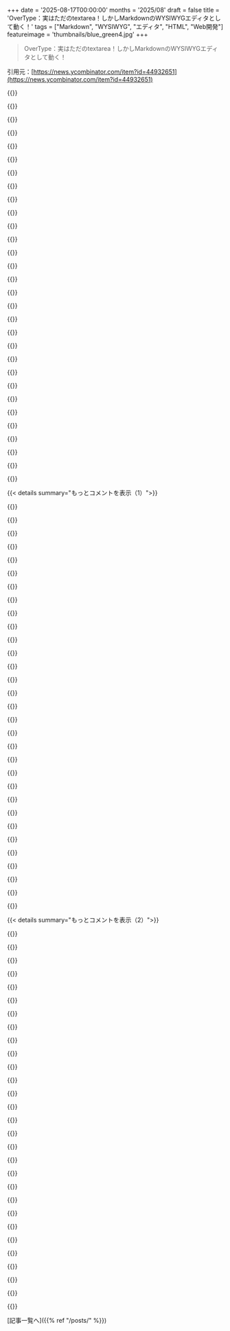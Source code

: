 +++
date = '2025-08-17T00:00:00'
months = '2025/08'
draft = false
title = 'OverType：実はただのtextarea！しかしMarkdownのWYSIWYGエディタとして動く！'
tags = ["Markdown", "WYSIWYG", "エディタ", "HTML", "Web開発"]
featureimage = 'thumbnails/blue_green4.jpg'
+++

> OverType：実はただのtextarea！しかしMarkdownのWYSIWYGエディタとして動く！

引用元：[https://news.ycombinator.com/item?id=44932651](https://news.ycombinator.com/item?id=44932651)




{{<matomeQuote body="やっほーHN！最近のWYSIWYGエディタにイライラして、自分で作り始めたんだ。複雑なライブラリを使わず、低コストでスタイル付きテキストを打ちたかったの。プレーンな`textarea`のMarkdownは良かったけど、フォーマットがないとダサいのが欠点。ContentEditableの沼にもハマったけど、結局はもっと良い解決策があるって気づいた。Ghostの分割エディタが良いと思ったんだけど、ある日、`textarea`の裏にプレビューペインを重ねたらどうかなって思いついたんだ！完全に位置合わせできれば、見た目もリッチテキストみたいになるんじゃないかなって。<br>もちろん、単一フォントとか制約はあるけど、許容範囲だった。Version 1は位置合わせが大変で、リスト、フォント、埋め込みが特に難しかったね。HTMLエンティティや厳密な正規化で解決したよ。<br>1週間前にVersion 2を始めて、GitHubの`markdown-toolbar`を見つけたんだ。それがOverType（https://overtype.dev）になったってわけ！実はただの`textarea`なのに、リッチなMarkdownエディタなんだ。位置合わせの課題をクリアすれば、Undo/Redo、モバイルキーボード、アクセシビリティ、ネイティブパフォーマンスが手に入るってのがキモだね。今んとこブラウザやモバイルで驚くほど動くし、たった45KBで高パフォーマンスのリッチテキスト編集ができる！ちょっとアホなアイデアだけど、うまくいったよ！全部のプロジェクトで使って、シンプルでミニマルに保ちたいな。ぜひ試してみて感想を聞かせてほしい！ハッピーエディティング！<br>デモ＆ドキュメント：https://overtype.dev<br>GitHub：https://github.com/panphora/overtype" userName="panphora" createdAt="2025/08/17 16:13:06" color="#ff33a1">}}




{{<matomeQuote body="いいね！ドロップインで全部動くならすごく便利そう！<br>ちょっと細かいことだけど、Markdownを”レンダリング”してるというより”シンタックスハイライト”してる感じかな。CSS Custom Highlight API（https://developer.mozilla.org/en-US/docs/Web/API/CSS_Custom_...）を使えば、プレビューdivもいらなくなるし、モノスペースじゃないフォントや、ヘッダーで違うフォントサイズも可能になるかもね。" userName="pedrovhb" createdAt="2025/08/17 22:38:47" color="#45d325">}}




{{<matomeQuote body="`textarea`の内容にハイライトって使えるの？" userName="pspeter3" createdAt="2025/08/18 02:52:01" color="">}}




{{<matomeQuote body="AFAIKだと、`textarea`は独自の選択をトラッキングしてるから、主に使えないんだと思うよ。" userName="lifthrasiir" createdAt="2025/08/18 07:02:56" color="">}}




{{<matomeQuote body="これに関する提案があるよ：https://github.com/MicrosoftEdge/MSEdgeExplainers/blob/main/..." userName="scottfr" createdAt="2025/08/18 10:41:18" color="">}}




{{<matomeQuote body="アニメーションのデモを見ると、プレーンテキストとは明らかに違うフォーマット（太字は太字、ハイフンが箇条書きになってる）が表示されてるね。" userName="jagged-chisel" createdAt="2025/08/18 00:06:02" color="#45d325">}}




{{<matomeQuote body="そうだね、多くのシンタックスハイライターも（少なくとも太字、斜体、タイトルは）そうしてるし。" userName="franga2000" createdAt="2025/08/18 07:06:24" color="">}}




{{<matomeQuote body="これをWYSIWYGと呼ぶのは誤解だよ。これは単なるシンタックスハイライトで、たまたまハイライトスタイルが最終レンダリングとある程度一致してるだけ。このアイデアも別に新しいわけじゃないしね：https://mediawiki.org/wiki/User:Remember_the_dot/Syntax_high...<br>気づいた問題点が2つあるんだ：<br>- 俺のスマホだと、ウィジェットをスクロールするとフレームレートが目に見えて落ちるよ。<br>- `textarea`内のキャレット位置がハイライトされたdivの文字位置と同期がずれてるみたい。<br>あと、このコンセプトだとハイライトされた出力に適用できるスタイル選択が厳しく制限されるけど、それはまあ前提なんだろうね。" userName="pwdisswordfishz" createdAt="2025/08/18 14:12:52" color="#ff5733">}}




{{<matomeQuote body="いいね！過去に集めた、このアプローチを説明するいくつかのリンクだよ：<br>- https://css-tricks.com/creating-an-editable-textarea-that-su...<br>- https://github.com/WebCoder49/code-input<br>確かhttps://grugnotes.comもMarkdownでこれをやってるはず。" userName="dchest" createdAt="2025/08/17 22:01:15" color="#ff5c5c">}}




{{<matomeQuote body="これ、かなりイケてるね！透明なシンタックスハイライターって呼んだ方がいいかも。<br>https://grack.com/demos/adventure/で似たことやったよ。`contentEditable`より`textarea`がシンプルで使いやすいってのは同意だね。Markdownレンダリングと`textarea`を隠す中間地点、すごく興味ある！" userName="mmastrac" createdAt="2025/08/17 22:01:18" color="#785bff">}}




{{<matomeQuote body="知ってた？これ、GitHubの検索バーがシンタックスハイライトに使ってるトリックと一緒なんだぜ。<br>俺もShortwaveで同じ「透明な入力の上にビューを重ねる」技でシンタックスハイライトを実装したことあるよ。<br>このブログ記事と組み合わせると、最高の検索UXになるぞ！https://blog.superhuman.com/delightful-search-more-than-meet..." userName="rockwotj" createdAt="2025/08/18 03:12:08" color="#785bff">}}




{{<matomeQuote body="912バイトだってさ…ヤバくない？<br>https://sylvainpolletvillard.github.io/spell/demo.html" userName="phonon" createdAt="2025/08/18 00:28:28" color="">}}




{{<matomeQuote body="なんだこれ、すげー！信じられないよ！<br>これもWYSIWYGだけど、Markdownは直接じゃないのにOverTypeより機能多いなんて。912バイトでここまでできるなんて、マジでぶっ飛んだわ。<br>これなら14KB以下の超速ブログが作れて、コメント機能もつけられそう！ヤバすぎてもう言葉にならないね！" userName="Imustaskforhelp" createdAt="2025/08/18 06:30:22" color="#ff5c5c">}}




{{<matomeQuote body="これって`queryCommandState()`を使ってるけど、それって非推奨のブラウザ機能なんだよ。<br>https://developer.mozilla.org/en-US/docs/Web/API/Document/qu...<br>多くのシンプルなWYSIWYGエディタでよくあることだけどね。<br>OverTypeはこれを使わず、全機能をJavaScriptで実装してるんだ。" userName="WA" createdAt="2025/08/18 06:57:48" color="#ff5733">}}




{{<matomeQuote body="`overtype.dev`のサイトを見てたら、もっとヤバい「うさぎの穴」見つけちゃったよ！<br>https://hyperclay.com/<br>シングルHTMLアプリだってさ。楽しんでくれ！" userName="vmurthy" createdAt="2025/08/18 02:24:19" color="">}}




{{<matomeQuote body="これって、WWWの初期構想にかなり近いよね！<br>最初のWebブラウザもエディタだったんだ。Tim Berners-LeeのNeXTアプリは、OSのTextViewクラスのラッパーだったんだよ。<br>編集機能が失われたのは、HTTP PUTがなかったのと、Mosaicがマルチプラットフォームで編集を実装するのが複雑すぎたからなんだってさ。" userName="pavlov" createdAt="2025/08/18 05:05:05" color="#ff5c5c">}}




{{<matomeQuote body="こんなこと、めったに言わないんだけどさ、マジで感動したわ。<br>なんでこれがもっとバズらないんだ？今の「vibe coding」時代には、アプリ開発のずっと良くて効果的な方法なのにね。" userName="dcreater" createdAt="2025/08/18 03:56:59" color="">}}




{{<matomeQuote body="これってさ、2000年代半ばのWeb開発にあった、ああいうイケてる実験を思い出すね。<br>標準とかユーザーの期待を押し上げる、まさにこういうプロジェクトだよ。" userName="runako" createdAt="2025/08/18 03:29:46" color="">}}




{{<matomeQuote body="めちゃくちゃクールだね！このシンプルさが最高だよ！<br>普通の`textarea`と比べてデメリットなしで、メリットだらけじゃん。`textarea`をめちゃくちゃ改善したってことだね！<br>俺も前に`contextarea.com`っていう似たようなの作ったことあるから、OverTypeを追加しようかな！" userName="janwilmake" createdAt="2025/08/17 16:53:23" color="#ff5c5c">}}




{{<matomeQuote body="モノスペースフォントを使うのは結構なデメリットだね。テック系のプログラマー向けじゃない製品には、これは使えないってことだ。プロジェクト自体はすごくクールなんだけど、明確な欠点があるってことだよ。" userName="ikurei" createdAt="2025/08/17 21:33:34" color="#45d325">}}




{{<matomeQuote body="もしWYSIWYGエディタだったら、画像にはプレビューがあるはずじゃん？でもこれって、ただのtextareaのシンタックスハイライトみたい。プロジェクト自体は良いけど、誇大広告だね。" userName="garbageoverflow" createdAt="2025/08/17 20:51:51" color="#ff33a1">}}




{{<matomeQuote body="本当に用語の誤用だよ。実際のWYSIWYGエディタは、フォーマットのマーカーなんて一切見せないはずだしね。定義上、MarkdownエディタはWYSIWYGにはなれないんだ。裏でMarkdownを使ってるWYSIWYGエディタならあるけど、これはそれじゃない。" userName="ricardobeat" createdAt="2025/08/18 09:31:11" color="#ff5733">}}




{{<matomeQuote body="画像オプションが見当たらなかったんだけど、俺が見落としてるのかな？" userName="calmworm" createdAt="2025/08/17 23:17:44" color="">}}




{{<matomeQuote body="それがポイントだったんだろうね。前のコメント投稿者は、WYSIWYGは定義上、画像を含むべきだと考えてるみたいだよ。" userName="macintux" createdAt="2025/08/17 23:32:55" color="">}}




{{<matomeQuote body="テキストを打って、マークして、「B」を押したら太字になるじゃん。これは画像以外はWYSIWYGだよ。" userName="WA" createdAt="2025/08/18 06:55:03" color="">}}




{{<matomeQuote body="WYSIWYGはツールバーのアイコンじゃなくて、テキストそのもののことだよ。これはWYSIWYGじゃないね、太字にすると周りにアスタリスクがたくさん見えるからさ。Markdownを知らない人は、見出しボタンを押したらテキストがハッシュタグになるのを不思議に思うだろうね。" userName="clippyplz" createdAt="2025/08/18 11:53:19" color="#785bff">}}




{{<matomeQuote body="両方見えるよ。太字になってるし、太字のテキストの周りにアスタリスクもあるんだ。" userName="WA" createdAt="2025/08/18 15:04:32" color="">}}




{{<matomeQuote body="アンダースコアの代わりに`_ text _`みたいにフォーマットされたテキストが見えるじゃん。これはWYSIWYG編集スタイルの定義に違反してるよ。" userName="eviks" createdAt="2025/08/18 12:27:38" color="#45d325">}}




{{<matomeQuote body="これ、実はすごく賢い作りだね。500KBのフルスペックなWYSIWYGエディタみたいに肥大化させずに、このままシンプルさを保ってくれると嬉しいな。" userName="reactordev" createdAt="2025/08/17 22:37:21" color="#45d325">}}




{{<matomeQuote body="記事の方法だと親ページからのCSS継承でレイアウトが崩れがちで、それが悪夢だったんだってさ。Web ComponentとShadow DOMを使えば、この問題は解決するんじゃない？textareaをコンポーネントでラップして、徐々に機能を強化していくのが理想的だね。" userName="splitbrain" createdAt="2025/08/18 09:04:49" color="#ff5733">}}




{{< details summary="もっとコメントを表示（1）">}}

{{<matomeQuote body="いいね！Milkdownをいじってたんだけど、あれも結構クールだよ。Notionみたいなブロックエディタで、Markdownとプレビューの分割ペインも要らないんだ。一度見てみてよ: https://milkdown.dev/playground" userName="Jonovono" createdAt="2025/08/17 20:30:01" color="#ff33a1">}}




{{<matomeQuote body="Highlight API (https://developer.mozilla.org/en-US/docs/Web/API/Highlight) はtextareaの中でも動くはずだよ。少なくとも僕のSciterでは動くみたい。ブラウザベンダーにtextareaでもHighlight APIを有効にするようお願いすれば、こんな小細工はいらなくなるのにね！" userName="c-smile" createdAt="2025/08/18 14:31:09" color="#45d325">}}




{{<matomeQuote body="僕も似たものを作ったんだ！https://github.com/andrewbaxter/malarkdowney 記事のと主な違いは、僕のはh*スタイル変更を適用してて、ただのシンタックスハイライトじゃなく、ページから視覚的に分離されてない、より本格的な出力プレビューなんだ。テキストオーバーレイ方式だと幅や高さに影響するスタイル変更は難しいだろうね。ただ、contenteditableのカーソル移動がなぜか壊れてるのが難点かな。" userName="rendaw" createdAt="2025/08/18 02:13:29" color="#ff33a1">}}




{{<matomeQuote body="すごくクールだね！こんなにシンプルなのに、気に入ったよ。要望としては、リスト（ToDo、箇条書き、番号付き）のサポートをもっと良くしてほしいな。例えば、Enterキーを1回押すと次のリスト項目（-とか- [ ]とか）が自動で追加されて、2回押すと空白行になるようにしてくれると嬉しいな。" userName="mosselman" createdAt="2025/08/17 20:04:54" color="#ff5c5c">}}




{{<matomeQuote body="これって本当の意味でのWYSIWYGじゃないよね。だって、「*」とか「#」みたいな書式記号がそのまま表示されてるし。" userName="bloppe" createdAt="2025/08/18 00:13:36" color="">}}




{{<matomeQuote body="でもさ、結局見たものがそのまま得られるんだから（書式記号は少しあるけど）、かろうじてWYSIWYGって言えるんじゃないかな。" userName="lifthrasiir" createdAt="2025/08/18 01:06:56" color="">}}




{{<matomeQuote body="それなら「WYSISTWYG」ってのはどう？「What You See Is Similar To What You’ll Get」（見たものは、得られるものと似ている）って意味ね。" userName="matthews3" createdAt="2025/08/18 12:59:06" color="#ff5733">}}




{{<matomeQuote body="Android版Firefoxだと、太字フォントが普通のフォントやイタリック体よりも幅広になっちゃって、アラインメントが崩れるんだよね。同じAndroidスマホのChromeでは問題なく動くのに。Android 16、Firefox 141.0.3での話だよ。" userName="tomsmeding" createdAt="2025/08/17 21:50:36" color="#38d3d3">}}




{{<matomeQuote body="実はね、`font-synthesis` (https://developer.mozilla.org/en-US/docs/Web/CSS/font-synthe...) とかフォントの選び方次第で、たとえ等幅フォントでもアラインメントは簡単にずれるんだよ。だからこの記事のアプローチは、ある程度は機能するけど万能じゃない。一つの対処法としては、各文字を両方のフォントが入ったセルで囲むやり方があるんだけど、それだと合字は失われるね。個人的にはコーディングフォントで合字は好きじゃないから、僕にはプラスなんだけどね。" userName="lifthrasiir" createdAt="2025/08/18 01:10:46" color="#38d3d3">}}




{{<matomeQuote body="これって単なるシンタックスハイライトで、WYSIWYGじゃないんじゃない？" userName="nbbaier" createdAt="2025/08/18 03:24:23" color="">}}




{{<matomeQuote body="素晴らしいアイデア＆ソリューションだね！オプションのドキュメントにツールバーの設定が見当たらないことに気づいたんだ。カスタムボタンをツールバーに追加できるか知りたかったから探してたんだよ。" userName="ingigauti" createdAt="2025/08/17 19:24:58" color="#ff5733">}}




{{<matomeQuote body="これ、気の利いたプロジェクトだね。今やってる小さな実験でBlocknoteの導入にめちゃくちゃ忙しくなかったら、試してたよ。サイトのアニメーションがFirefoxで1pxのソリッドボーダーが出てるのに気づいたんだけど、派手に見せるつもりだろうから、きっと気にするんじゃないかな。" userName="SamInTheShell" createdAt="2025/08/17 22:21:37" color="#ff5c5c">}}




{{<matomeQuote body="いいね！シンプルでクリーンなところが気に入ったよ。俺はhttps://sqwok.imのためにcontenteditableコンポーネントを3ヶ月以上かけてゼロから作ったんだけど、すごく勉強になったし楽しかったよ。でも、クロスブラウザの問題とかでめっちゃ大変だったなぁ。" userName="holler" createdAt="2025/08/18 05:08:06" color="#ff5733">}}




{{<matomeQuote body="これ、本当にクールだね！作品を共有してくれてありがとう。ライブのMarkdownスタイラーとして、美しくて本当によくできてるよ。僕がずっと不満に思ってるのは、Microsoft Wordが人々がテキスト編集について考える基準になってることなんだ。でもこれは開発者にとって信じられないほど役立つだろうね。" userName="iambateman" createdAt="2025/08/18 14:02:44" color="#ff5c5c">}}




{{<matomeQuote body="数年前、まさにこのアイデアを試したんだ（その頃のBear appのMarkdownのやり方にインスパイアされてね）。でも、全部の問題を解決して100%動かすことはできなかったんだ。結局、諦めて次に進んだよ。<br>だから、よくやったね、そしてこれを完成させてくれてありがとう！！" userName="z5h" createdAt="2025/08/18 18:06:27" color="#45d325">}}




{{<matomeQuote body="Markdown入力のシンタックスハイライトは良いアイデアだね。俺もMarkdown入力機能を持ってて、GitHubスタイルか2列のライブレンダリングモードがあるよ。TrelloみたいにMarkdown WYSIWYGはcontenteditableでできるって知ってたから、俺も作ろうかと思ったんだ。でも、開発者コミュニティの人たちに「やめとけ」ってずっと警告されてたから、結局、これ以上時間をかけたくなくて作らなかったんだ。君がやり遂げてゴールにたどり着いたのは本当にすごいよ。" userName="gethly" createdAt="2025/08/18 07:04:06" color="#ff33a1">}}




{{<matomeQuote body="素晴らしいプロジェクトだね！俺もこの分野をしばらく調べてたんだ。これをWebコンポーネントにしなかった理由はある？`＜overtype-textarea＞`みたいに使えるなら、当然そうすべきに思えるんだけど。" userName="WA" createdAt="2025/08/18 06:59:22" color="#45d325">}}




{{<matomeQuote body="めっちゃかっこいいね。シンプルさが気に入ったよ。将来のプロジェクトで覚えておくね！(ちなみに、ランディングページのセットアップのところにタイプミスがあるかも。textareaの代わりに`＜div＞`が2回あるみたいだよ。)追記: GitHubへのリンクも壊れてる。" userName="aschelch" createdAt="2025/08/17 16:35:47" color="#ff5733">}}




{{<matomeQuote body="あの`＜div＞`の中に、OverTypeのインスタンスが2つ初期化されるってことなんだよ！" userName="panphora" createdAt="2025/08/17 17:09:02" color="">}}




{{<matomeQuote body="ツールバーがないと、このneovimプラグイン[0]がターミナルでMarkdownをレンダリングするのとすごく似てるね。いい機能の一つは、フェンスで囲まれたコードブロック内でシンタックスハイライトしてくれること（tree-sitterかな）。<br>[0]: https://github.com/MeanderingProgrammer/render-markdown.nvim" userName="Tmpod" createdAt="2025/08/17 22:46:42" color="#785bff">}}




{{<matomeQuote body="シンプルさがマジ最高！コード量が増え続ける中、こういう「少ないほど豊か」なソリューションがもっと増えてほしいね。" userName="jona777than" createdAt="2025/08/18 04:25:38" color="">}}




{{<matomeQuote body="俺も数年前にJavaScript評価付きコードエディタで全く同じアプローチを使ったことあるよ - http://labs.onether.com/javascript-sandbox/ （これは空白文字だけだけど、シンタックスハイライトもあったんだが見つからなかった）。とにかく、いい仕事したね！" userName="wesz" createdAt="2025/08/17 22:46:43" color="#ff5c5c">}}




{{<matomeQuote body="これのシンプルさ、本当に好き！純粋なプレーンテキストの代わりに、いくつかのプロジェクトで選択肢としてすごく役立ちそう。でも消費者はMarkdownが好きじゃないみたいで、イライラするね。一つ気になったんだけど、リスト（箇条書き、番号付きとか）をするとき、改行（Enter）でリストが続くようにしてくれると最高だよ。ほとんどの一般ユーザーはそう期待すると思うな。" userName="breakfastduck" createdAt="2025/08/17 19:44:01" color="#38d3d3">}}




{{<matomeQuote body="これ最高だよ！数年前はTyporaの大ファンで、今は全部Obsidianでやってる。どちらも編集はプレーンテキストだけど、見た目のテキストはフォーマットされてインラインでレンダリングされるんだ。君がやったこと、すごく好きだし、来週プロジェクトで使うよ。特に、npm、依存関係、そしていつものどこにでもあるJavaScriptの洪水を避けたことを賞賛するね。" userName="zoom6628" createdAt="2025/08/18 07:14:45" color="#ff33a1">}}




{{<matomeQuote body="これをWeb Componentでラップして、`div`とコンストラクタ呼び出しの儀式なしで使えるようにすることを検討したことある？" userName="TeddyDD" createdAt="2025/08/18 08:52:30" color="#ff33a1">}}




{{<matomeQuote body="このテクニック、初めて見たのはGitHubの検索ボックスで、キーワード:値トークンをどうスタイリングしてるか調べようとしたときだったな。すごくクールなテクニックだし、Markdownパーサーとうまく統合したね！唯一の欠点は、スタイルされたインライン要素にパディングを適用できないことだけど。" userName="philo23" createdAt="2025/08/17 21:07:14" color="#ff5733">}}




{{<matomeQuote body="賢い！俺、3年間`contenteditable`で作業してきたんだけどさ。これ、すごくいいショートカット見つけたね！" userName="jv22222" createdAt="2025/08/18 00:00:25" color="">}}




{{<matomeQuote body="俺もテキストエディタに不満があって、自分で何か作ろうと決めたんだ。そうすれば、同じプロセスを何度も繰り返さなくて済むからさ。https://www.texteditors.dev" userName="pyromaker" createdAt="2025/08/18 00:01:52" color="#ff5733">}}




{{<matomeQuote body="これ、めっちゃすげーな！俺みたいなWeb開発やJSスキルが乏しいSysAdminでも、MDファイルをサーバーサイドに保存できるような形で、これサイトに簡単に組み込める方法ってある？" userName="indigodaddy" createdAt="2025/08/17 23:26:37" color="#ff5733">}}




{{<matomeQuote body="ほとんどのJS/TSランタイムにはファイルシステムモジュールがあるよ。一番シンプルでセキュリティは低いけど、クライアントサイドのfetchを使って実装できるんだ。<br>GETリクエストは一致する.MDファイルを見つけて返す。<br>PUTリクエストは指定された場所に書き込む、って感じね。" userName="small_scombrus" createdAt="2025/08/17 23:46:12" color="#785bff">}}

{{</details>}}




{{< details summary="もっとコメントを表示（2）">}}

{{<matomeQuote body="デモページのMain EditorとLive Previewの違いが全然分かんねーな。どっちも同じに見えるし、両方ともライブプレビュー機能があるように見えるんだけど。" userName="jtbayly" createdAt="2025/08/18 15:16:03" color="">}}




{{<matomeQuote body="これがまだデフォルトで使えないって、マジでイライラするわ。Controlキー押しながら複数のテキストを選択してみてよ。まさか、これを再実装しなきゃいけないの？" userName="6510" createdAt="2025/08/18 15:06:51" color="">}}




{{<matomeQuote body="こんなにシンプルなのに、実際の課題を解決してるのが最高だね！リリースおめでとう！" userName="g105b" createdAt="2025/08/19 13:26:21" color="#ff33a1">}}




{{<matomeQuote body="GitHubのリンク、もう一回教えてくれる？あと、これって大きいドキュメントのレンダリングはどうなるの？" userName="nm980" createdAt="2025/08/17 17:27:32" color="">}}




{{<matomeQuote body="これだよ！<br>https://github.com/inokawa/rich-textarea" userName="uonr" createdAt="2025/08/18 02:51:23" color="#ff5c5c">}}




{{<matomeQuote body="モバイルのズーム機能をオフにする方法って見つけられる？ビューポートを少し調整する必要がありそうだね。クリックイン/アウトのフローが全部台無しになるんだよな。" userName="ivape" createdAt="2025/08/18 15:57:35" color="">}}




{{<matomeQuote body="これ、すごくポータブルだと思ったのに、iOS 9.3.6だと動かないんだね。textareaに文字すら入力できないし…。<br>自然な拡張としては、https://marimo.io/ や Jupyter、https://plutojl.org/ みたいなノートブック風Webエディタで使われてるシンタックスハイライト付きのソースコードエディタになると思う。" userName="ForceBru" createdAt="2025/08/17 23:40:46" color="#ff5733">}}




{{<matomeQuote body="iOS 9.3.6（2015年リリース）でテストしてる理由が分かんねーな。ドキュメントにはSafariのサポートはバージョン16以上って書いてあるのにさ。" userName="acherion" createdAt="2025/08/17 23:48:26" color="">}}




{{<matomeQuote body="だってtextareaなんだからどこでも動くはずって思ってたんだ。だからドキュメントも読まずに古い未サポートのデバイスで試してみたんだよね。" userName="ForceBru" createdAt="2025/08/18 09:00:47" color="">}}




{{<matomeQuote body="なんかおかしいのかな？アニメーションだと可変ピッチフォントなのに、デモだと全部同じ固定ピッチフォントに見えるんだよね。(Firefox ESRとChromiumで試したんだけど。)" userName="neilv" createdAt="2025/08/17 22:34:33" color="">}}




{{<matomeQuote body="いいね！これってnpmのmarkedとどう違うの？" userName="maz1b" createdAt="2025/08/17 21:36:52" color="">}}




{{<matomeQuote body="これすごいね（しかも信じられないくらいシンプル！）。もしコードブロックのシンタックスハイライトもしてくれたら、もっと最高なのに。" userName="drob518" createdAt="2025/08/17 23:05:58" color="">}}




{{<matomeQuote body="デモのスクロール同期がiOS Safariでうまく動かないみたい。一番下までスクロールできないんだ。" userName="rafram" createdAt="2025/08/18 02:14:41" color="#ff33a1">}}




{{<matomeQuote body="2kb<br>https://medv.io/codejar/" userName="zazaulola" createdAt="2025/08/18 01:31:34" color="">}}




{{<matomeQuote body="個人的なメモアプリに使いたいんだけど、画像サポートやコマンド、リスト、タグとかの自動補完がないと、毎日デスクトップとモバイルで使うのは厳しいな。<br>でも、色々な目的に使える選択肢が増えるのはすごく嬉しいよ。" userName="walterlw" createdAt="2025/08/17 22:48:55" color="#785bff">}}




{{<matomeQuote body="色々な言語に対応したカラーコーディングができる、良いブラウザベースのコードエディタウィジェットを知ってる人いない？" userName="bullen" createdAt="2025/08/18 01:00:48" color="">}}




{{<matomeQuote body="Codemirrorはかなりいいよ。6年以上前に探した時、社内ツールで採用したんだ。まあ、今は変わってるかもしれないけどね！" userName="farley13" createdAt="2025/08/18 01:25:02" color="">}}




{{<matomeQuote body="ありがとう、良さそうだね！でも、1.5MBのバンドルされたjsファイルか…。簡単に探せるようなシンプルな1行のHTMLタグで追加できたらいいのになあ。" userName="bullen" createdAt="2025/08/19 11:33:30" color="">}}




{{<matomeQuote body="ただのtextareaじゃないよ。いろんなプロジェクトで使われてるパターンだね。" userName="ZYbCRq22HbJ2y7" createdAt="2025/08/18 03:02:33" color="">}}




{{<matomeQuote body="すごくいいね！今日、自分の趣味プロジェクトに組み込んで、どうなるか試してみるよ。" userName="nodesocket" createdAt="2025/08/17 19:57:23" color="">}}




{{<matomeQuote body="Markdown文字じゃなくて、レンダリングされたプレビューを表示する方法ってある？" userName="cchance" createdAt="2025/08/17 20:14:58" color="#785bff">}}




{{<matomeQuote body="12ページものドキュメントがあるのに、まさかのtextareaなんだね。すごいね！試してみるよ。" userName="jackbridger" createdAt="2025/08/18 00:58:54" color="">}}




{{<matomeQuote body="このプロジェクト、マジですごい！# testみたいに書いたら自動で文字が大きくなるとか、Redditのコメントみたいにカスタマイズできないかな？画像サポートも欲しいな。でも、これすごくクールだからすぐにでも使いたいよ。誰かが言ってたpell (https://github.com/jaredreich/pell) とかspell (https://github.com/sylvainpolletvillard/spell) は1KBとか2KBなのに、これは40KBくらいあるって聞いたんだけど、なんでこんなにサイズが違うの？って疑問。本当にシンプルで驚いたよ。なんとかしてこれかspellを組み込んでみるね！" userName="Imustaskforhelp" createdAt="2025/08/18 06:39:19" color="#ff33a1">}}




{{<matomeQuote body="めっちゃクールで便利！OSS化してくれてありがとう :)" userName="kaboomshebang" createdAt="2025/08/18 11:47:23" color="">}}




{{<matomeQuote body="まさに俺のプロジェクトに必要だったやつだね :)" userName="rakag" createdAt="2025/08/18 08:28:11" color="">}}




{{<matomeQuote body="これ、すごいね！次のプロジェクトで試してみるよ。" userName="jerpint" createdAt="2025/08/17 21:37:27" color="">}}




{{<matomeQuote body="これ、マジで好き。Markdownの強化版って感じだね！" userName="octobereleven" createdAt="2025/08/17 19:37:45" color="#45d325">}}




{{<matomeQuote body="ちょっとしたタイポだよ。’A PEAK UNDER THE HOOD’ って書いてあるけど、たぶん ‘PEEK’ の間違いだと思うな。" userName="albert_e" createdAt="2025/08/18 03:40:23" color="#ff33a1">}}

{{</details>}}



[記事一覧へ]({{% ref "/posts/" %}})
